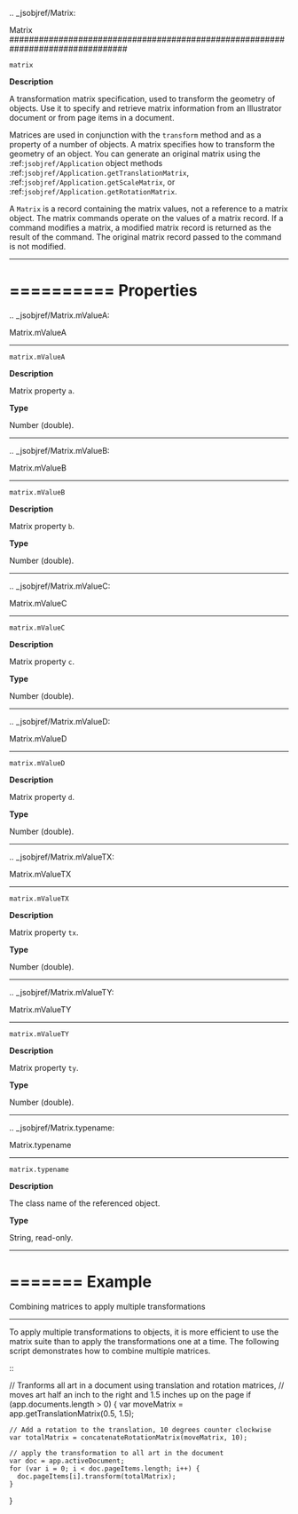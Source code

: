 .. _jsobjref/Matrix:

Matrix
################################################################################

``matrix``

**Description**

A transformation matrix specification, used to transform the geometry of objects. Use it to specify and retrieve matrix information from an Illustrator document or from page items in a document.

Matrices are used in conjunction with the ``transform`` method and as a property of a number of objects. A matrix specifies how to transform the geometry of an object. You can generate an original matrix using the :ref:`jsobjref/Application` object methods :ref:`jsobjref/Application.getTranslationMatrix`, :ref:`jsobjref/Application.getScaleMatrix`, or :ref:`jsobjref/Application.getRotationMatrix`.

A ``Matrix`` is a record containing the matrix values, not a reference to a matrix object. The matrix commands operate on the values of a matrix record. If a command modifies a matrix, a modified matrix record is returned as the result of the command. The original matrix record passed to the command is not modified.

----

==========
Properties
==========

.. _jsobjref/Matrix.mValueA:

Matrix.mValueA
********************************************************************************

``matrix.mValueA``

**Description**

Matrix property ``a``.

**Type**

Number (double).

----

.. _jsobjref/Matrix.mValueB:

Matrix.mValueB
********************************************************************************

``matrix.mValueB``

**Description**

Matrix property ``b``.

**Type**

Number (double).

----

.. _jsobjref/Matrix.mValueC:

Matrix.mValueC
********************************************************************************

``matrix.mValueC``

**Description**

Matrix property ``c``.

**Type**

Number (double).

----

.. _jsobjref/Matrix.mValueD:

Matrix.mValueD
********************************************************************************

``matrix.mValueD``

**Description**

Matrix property ``d``.

**Type**

Number (double).

----

.. _jsobjref/Matrix.mValueTX:

Matrix.mValueTX
********************************************************************************

``matrix.mValueTX``

**Description**

Matrix property ``tx``.

**Type**

Number (double).

----

.. _jsobjref/Matrix.mValueTY:

Matrix.mValueTY
********************************************************************************

``matrix.mValueTY``

**Description**

Matrix property ``ty``.

**Type**

Number (double).

----

.. _jsobjref/Matrix.typename:

Matrix.typename
********************************************************************************

``matrix.typename``

**Description**

The class name of the referenced object.

**Type**

String, read-only.

----

=======
Example
=======

Combining matrices to apply multiple transformations
********************************************************************************

To apply multiple transformations to objects, it is more efficient to use the matrix suite than to apply the transformations one at a time. The following script demonstrates how to combine multiple matrices.

::

  // Tranforms all art in a document using translation and rotation matrices,
  // moves art half an inch to the right and 1.5 inches up on the page
  if (app.documents.length > 0) {
    var moveMatrix = app.getTranslationMatrix(0.5, 1.5);

    // Add a rotation to the translation, 10 degrees counter clockwise
    var totalMatrix = concatenateRotationMatrix(moveMatrix, 10);

    // apply the transformation to all art in the document
    var doc = app.activeDocument;
    for (var i = 0; i < doc.pageItems.length; i++) {
      doc.pageItems[i].transform(totalMatrix);
    }
  }

